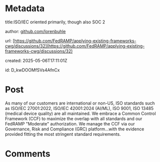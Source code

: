 # Metadata

title:ISO/IEC oriented primarily, though also SOC 2

author: [github.com/lorenbuhle](https://github.com/lorenbuhle)

url: [https://github.com/FedRAMP/applying-existing-frameworks-cwg/discussions/32](https://github.com/FedRAMP/applying-existing-frameworks-cwg/discussions/32)

created: 2025-05-06T17:11:01Z

id: D_kwDOOMfSVs4AfnCx



# Post

As many of our customers are international or non-US, ISO standards such as ISO/IEC 27001:2022, ISO/IEC 42001:2024 (AI/ML), ISO 9001, ISO 13485 (medical device quality) are all maintained. We embrace a Common Control Framework (CCF) to maximize the overlap with all standards and our FedRAMP "Moderate" authorization. We manage the CCF via our Governance, Risk and Compliance (GRC) platform...with the evidence provided fitting the most stringent standard requirements. 

# Comments


